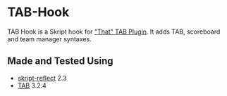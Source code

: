 # TAB-Hook
TAB Hook is a Skript hook for ["That" TAB Plugin](https://github.com/NEZNAMY/TAB). It adds TAB, scoreboard and team manager syntaxes.

## Made and Tested Using
- [skript-reflect](https://github.com/TPGamesNL/skript-reflect/releases) 2.3  
- [TAB](https://github.com/NEZNAMY/TAB/releases) 3.2.4
